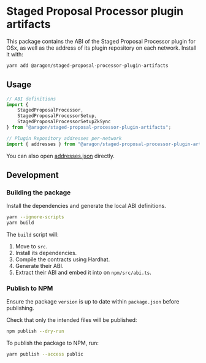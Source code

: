 # Staged Proposal Processor plugin artifacts

This package contains the ABI of the Staged Proposal Processor plugin for OSx, as well as the address of its plugin repository on each network. Install it with:

```sh
yarn add @aragon/staged-proposal-processor-plugin-artifacts
```

## Usage

```typescript
// ABI definitions
import {
    StagedProposalProcessor,
    StagedProposalProcessorSetup,
    StagedProposalProcessorSetupZkSync
} from "@aragon/staged-proposal-processor-plugin-artifacts";

// Plugin Repository addresses per-network
import { addresses } from "@aragon/staged-proposal-processor-plugin-artifacts";
```

You can also open [addresses.json](./src/addresses.json) directly.

## Development

### Building the package

Install the dependencies and generate the local ABI definitions.

```sh
yarn --ignore-scripts
yarn build
```

The `build` script will:
1. Move to `src`.
2. Install its dependencies.
3. Compile the contracts using Hardhat.
4. Generate their ABI.
5. Extract their ABI and embed it into on `npm/src/abi.ts`.

### Publish to NPM

Ensure the package `version` is up to date within `package.json` before publishing.

Check that only the intended files will be published:
```sh
npm publish --dry-run
```

To publish the package to NPM, run:
```sh
yarn publish --access public
```
